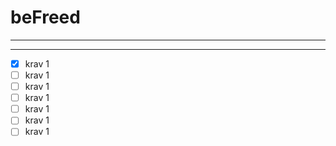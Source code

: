 # beFreed
---



---
- [x] krav 1
- [ ] krav 1
- [ ] krav 1
- [ ] krav 1
- [ ] krav 1
- [ ] krav 1
- [ ] krav 1
